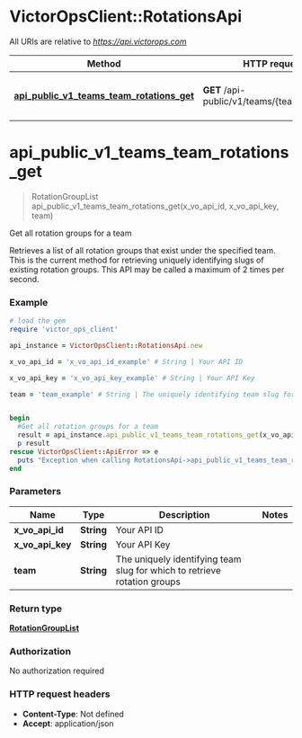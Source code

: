 # VictorOpsClient::RotationsApi

All URIs are relative to *https://api.victorops.com*

| Method                                                                                               | HTTP request                                  | Description                        |
| ---------------------------------------------------------------------------------------------------- | --------------------------------------------- | ---------------------------------- |
| [**api_public_v1_teams_team_rotations_get**](RotationsApi.md#api_public_v1_teams_team_rotations_get) | **GET** /api-public/v1/teams/{team}/rotations | Get all rotation groups for a team |

# **api_public_v1_teams_team_rotations_get**

> RotationGroupList api_public_v1_teams_team_rotations_get(x_vo_api_id, x_vo_api_key, team)

Get all rotation groups for a team

Retrieves a list of all rotation groups that exist under the specified team. This is the current method for retrieving uniquely identifying slugs of existing rotation groups. This API may be called a maximum of 2 times per second.

### Example

```ruby
# load the gem
require 'victor_ops_client'

api_instance = VictorOpsClient::RotationsApi.new

x_vo_api_id = 'x_vo_api_id_example' # String | Your API ID

x_vo_api_key = 'x_vo_api_key_example' # String | Your API Key

team = 'team_example' # String | The uniquely identifying team slug for which to retrieve rotation groups


begin
  #Get all rotation groups for a team
  result = api_instance.api_public_v1_teams_team_rotations_get(x_vo_api_id, x_vo_api_key, team)
  p result
rescue VictorOpsClient::ApiError => e
  puts "Exception when calling RotationsApi->api_public_v1_teams_team_rotations_get: #{e}"
end
```

### Parameters

| Name             | Type       | Description                                                              | Notes |
| ---------------- | ---------- | ------------------------------------------------------------------------ | ----- |
| **x_vo_api_id**  | **String** | Your API ID                                                              |
| **x_vo_api_key** | **String** | Your API Key                                                             |
| **team**         | **String** | The uniquely identifying team slug for which to retrieve rotation groups |

### Return type

[**RotationGroupList**](RotationGroupList.md)

### Authorization

No authorization required

### HTTP request headers

- **Content-Type**: Not defined
- **Accept**: application/json
